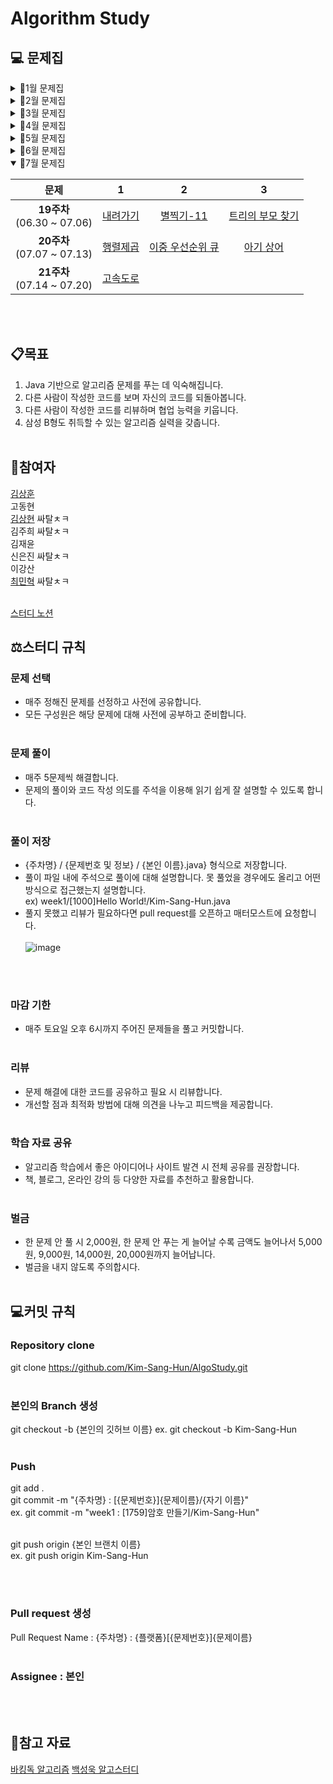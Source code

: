 # Algorithm Study
## 💻 문제집
<details><summary>📎1월 문제집</summary>
 
|문제|1|2|3|4|5|
|:---:|:---:|:---:|:---:|:---:|:---:|
|**1주차**<br> (01.22 ~ 01.27)|[부등호](https://www.acmicpc.net/problem/2529)|[암호 만들기](https://www.acmicpc.net/problem/1759)||
|**2주차**<br> (01.29 ~ 02.03)|[테트로미노](https://www.acmicpc.net/problem/14500)|[강의실 배정](https://www.acmicpc.net/problem/11000)|[눈 치우기](https://www.acmicpc.net/problem/26215)|[암호생성기](https://swexpertacademy.com/main/code/problem/problemDetail.do?problemLevel=3&contestProbId=AV14uWl6AF0CFAYD&categoryId=AV14uWl6AF0CFAYD&categoryType=CODE&problemTitle=&orderBy=RECOMMEND_COUNT&selectCodeLang=JAVA&select-1=3&pageSize=10&pageIndex=2)|[햄버거 다이어트](https://swexpertacademy.com/main/code/problem/problemDetail.do?problemLevel=3&contestProbId=AWT-lPB6dHUDFAVT&categoryId=AWT-lPB6dHUDFAVT&categoryType=CODE&problemTitle=&orderBy=RECOMMEND_COUNT&selectCodeLang=JAVA&select-1=3&pageSize=10&pageIndex=2)||
</details>

<details><summary>📎2월 문제집</summary>

|문제|1|2|3|4|5|
|:---:|:---:|:---:|:---:|:---:|:---:|
|**3주차**<br> (02.05 ~ 02.09)|[가장 가까운 세사람의 심리적 거리](https://www.acmicpc.net/problem/20529)|[토마토](https://www.acmicpc.net/problem/7576)|[벽 부수고 이동하기](https://www.acmicpc.net/problem/2206)|[비밀번호](https://swexpertacademy.com/main/code/problem/problemDetail.do?problemLevel=3&contestProbId=AV14_DEKAJcCFAYD&categoryId=AV14_DEKAJcCFAYD&categoryType=CODE&problemTitle=&orderBy=RECOMMEND_COUNT&selectCodeLang=JAVA&select-1=3&pageSize=10&pageIndex=3)|[창용 마을 무리의 개수](https://swexpertacademy.com/main/code/problem/problemDetail.do?problemLevel=4&contestProbId=AWngfZVa9XwDFAQU&categoryId=AWngfZVa9XwDFAQU&categoryType=CODE&problemTitle=&orderBy=PASS_RATE&selectCodeLang=JAVA&select-1=4&pageSize=10&pageIndex=4&&&&&&&&&&)|
|**4주차**<br> (02.12 ~ 02.16)|[문자열 폭발](https://www.acmicpc.net/problem/9935)|[고냥이](https://www.acmicpc.net/problem/16472)|[가능한 시험 점수](https://swexpertacademy.com/main/code/problem/problemDetail.do?problemLevel=4&contestProbId=AWHPkqBqAEsDFAUn&categoryId=AWHPkqBqAEsDFAUn&categoryType=CODE&problemTitle=&orderBy=RECOMMEND_COUNT&selectCodeLang=JAVA&select-1=4&pageSize=10&pageIndex=1&&&&&&&&&&)|[배열돌리기4](https://www.acmicpc.net/problem/17406)|[파이프 옮기기 1](https://www.acmicpc.net/problem/17070)|
|**5주차**<br> (02.19 ~ 02.23)|[연구소](https://www.acmicpc.net/problem/14502)|[가스관](https://www.acmicpc.net/problem/2931)|[계란으로 계란치기](https://www.acmicpc.net/problem/16987)|[2048 (Easy)](https://www.acmicpc.net/problem/12100)|[소문난 칠공주](https://www.acmicpc.net/problem/1941)||
|**6주차**<br> (02.26 ~ 03.01)|[점프](https://www.acmicpc.net/problem/1890)|[어른 상어](https://www.acmicpc.net/problem/19237)|[동전 1](https://www.acmicpc.net/problem/2293)|[게리맨더링 2](https://www.acmicpc.net/problem/17779)|[직사각형](https://www.acmicpc.net/problem/2527)|
</details>

<details><summary>📎3월 문제집</summary>
 
|문제|1|2|3|4|5|
|:---:|:---:|:---:|:---:|:---:|:---:|
|**7주차**<br> (03.02 ~ 03.09)|[스티커](https://www.acmicpc.net/problem/9465)|[트리](https://www.acmicpc.net/problem/4803)|[인구 이동](https://www.acmicpc.net/problem/16234)|[뱀](https://www.acmicpc.net/problem/3190)|[회문](https://www.acmicpc.net/problem/17609)|
|**8주차**<br> (03.16 ~ 03.23)|[정수 삼각형](https://www.acmicpc.net/problem/1932)|[뱀과 사다리 게임](https://www.acmicpc.net/problem/16928)|[트리의 지름](https://www.acmicpc.net/problem/1167)|[효율적인 해킹](https://www.acmicpc.net/problem/1325)|[파괴되지 않은 건물](https://school.programmers.co.kr/learn/courses/30/lessons/92344)
|**9주차**<br> (03.24 ~ 03.30)|[루돌프의 반란](https://www.codetree.ai/training-field/frequent-problems/problems/rudolph-rebellion/description?page=1&pageSize=20)|[DSLR](https://www.acmicpc.net/problem/9019)|[트리의 순회](https://www.acmicpc.net/problem/1991)|[웜홀](https://www.acmicpc.net/problem/1865)|[방문 길이](https://school.programmers.co.kr/learn/courses/30/lessons/49994)|
</details>

<details><summary>📎4월 문제집</summary>
 
|문제|1|2|3|4|5|
|:---:|:---:|:---:|:---:|:---:|:---:|
|**10주차**<br> (04.01 ~ 04.06)|[미네랄 2](https://www.acmicpc.net/problem/18500)|[로봇 조종하기](https://www.acmicpc.net/problem/2169)|[후위 표기식](https://www.acmicpc.net/problem/1918)|[나무 재태크](https://www.acmicpc.net/problem/16235)|[용액 합성하기](https://www.acmicpc.net/problem/14921)|
|**11주차**<br> (04.08 ~ 04.13)|[코드트리 빵](https://www.codetree.ai/training-field/frequent-problems/problems/codetree-mon-bread/description?page=1&pageSize=20)|[포탑 부수기](https://www.codetree.ai/training-field/frequent-problems/problems/destroy-the-turret/description?page=1&pageSize=20)|[순열장난](https://www.acmicpc.net/problem/10597)|[단절점과 단절선](https://www.acmicpc.net/problem/14675)|[두 배열의 합](https://www.acmicpc.net/problem/2143)|
|**12주차**<br> (04.15 ~ 04.19)|[피리 부는 사나이](https://www.acmicpc.net/problem/16724)|[RGB거리 2](https://www.acmicpc.net/problem/17404)|[개똥벌레](https://www.acmicpc.net/problem/3020)|[해킹](https://www.acmicpc.net/problem/10282)|[작업](https://www.acmicpc.net/problem/2056)|
|**13주차**<br> (04.22 ~ 04.27)|[제곱수 찾기](https://www.acmicpc.net/problem/1025)|[암벽 등반](https://www.acmicpc.net/problem/2412)|[등수 찾기](https://www.acmicpc.net/problem/17616)|[로마 숫자 만들기](https://www.acmicpc.net/problem/16922)|[수 고르기](https://www.acmicpc.net/problem/2230)|
|**14주차**<br> (04.29 ~ 05.04)|[여행 가자](https://www.acmicpc.net/problem/1976)|[텀 프로젝트](https://www.acmicpc.net/problem/9466)|[파티](https://www.acmicpc.net/problem/1238)|[부분수열의 합 2](https://www.acmicpc.net/problem/1208)|[단속카메라](https://school.programmers.co.kr/learn/courses/30/lessons/42884)|
</details>

<details><summary>📎5월 문제집</summary>
 
|문제|1|2|3|4|5|
|:---:|:---:|:---:|:---:|:---:|:---:|
|**15주차**<br> (05.04 ~ 05.11)|[포도주 시식](https://www.acmicpc.net/problem/2156)|[벽 부수고 이동하기 4](https://www.acmicpc.net/problem/16946)|[문자열 지옥에 빠진 호석](https://www.acmicpc.net/problem/20166)|[피보나치 수 6](https://www.acmicpc.net/problem/11444)|[영우는 사기꾼?](https://www.acmicpc.net/problem/14676)|
|**16주차**<br> (05.11 ~ 05.18)|[가장 가까운 공통 조상](https://www.acmicpc.net/problem/3584)|[개근상](https://www.acmicpc.net/problem/1563)|[표 병합](https://school.programmers.co.kr/learn/courses/30/lessons/150366)|[골목 대장 호석 - 기능성](https://www.acmicpc.net/problem/20168)|[귀여운 라이언](https://www.acmicpc.net/problem/15565)|
</details>

<details><summary>📎6월 문제집</summary>
 
|문제|1|2|3|
|:---:|:---:|:---:|:---:|
|**17주차**<br> (06.16 ~ 06.22)|[종이 조각](https://www.acmicpc.net/problem/14391)|[회장뽑기](https://www.acmicpc.net/problem/2660)|[미로 탈출](https://www.acmicpc.net/problem/14923)|
|**18주차**<br> (06.23 ~ 06.29)|[풍선 터트리기](https://school.programmers.co.kr/learn/courses/30/lessons/68646?language=java)|[호텔 대실](https://school.programmers.co.kr/learn/courses/30/lessons/155651)|[인사 고과](https://school.programmers.co.kr/learn/courses/30/lessons/152995)
</details>

<details open><summary>📎7월 문제집</summary>
 
|문제|1|2|3|
|:---:|:---:|:---:|:---:|
|**19주차**<br> (06.30 ~ 07.06)|[내려가기](https://www.acmicpc.net/problem/2096)|[별찍기-11](https://www.acmicpc.net/problem/2448)|[트리의 부모 찾기](https://www.acmicpc.net/problem/11725)|
|**20주차**<br> (07.07 ~ 07.13)|[행렬제곱](https://www.acmicpc.net/problem/10830)|[이중 우선순위 큐](https://www.acmicpc.net/problem/7662)|[아기 상어](https://www.acmicpc.net/problem/16236)|
|**21주차**<br> (07.14 ~ 07.20)|[고속도로](https://www.acmicpc.net/problem/10254)|||


</details>
<br/><br/>

## 📋목표
1. Java 기반으로 알고리즘 문제를 푸는 데 익숙해집니다.
2. 다른 사람이 작성한 코드를 보며 자신의 코드를 되돌아봅니다.
3. 다른 사람이 작성한 코드를 리뷰하며 협업 능력을 키웁니다.
4. 삼성 B형도 취득할 수 있는 알고리즘 실력을 갖춥니다.
<br/><br/>
## 👶참여자   
[김상훈](https://github.com/Kim-Sang-Hun) <br/>
고동현 <br/>
[김상현](https://github.com/isayaksh) 싸탈ㅊㅋ <br/> 
김주희 싸탈ㅊㅋ <br/> 
김재윤 <br/>
신은진 싸탈ㅊㅋ <br/> 
이강산 <br/>
[최민혁](https://github.com/Marvin-Choi) 싸탈ㅊㅋ <br/><br/> 

[스터디 노션](https://www.notion.so/a68123ff76534c5c9915dd62d7cdc0f4#479187049c3d4a20a5f243b3cd1a6dc1)

## ⚖️스터디 규칙

### 문제 선택
- 매주 정해진 문제를 선정하고 사전에 공유합니다.
- 모든 구성원은 해당 문제에 대해 사전에 공부하고 준비합니다.
<br/><br/>
### 문제 풀이
- 매주 5문제씩 해결합니다. <br/> 
- 문제의 풀이와 코드 작성 의도를 주석을 이용해 읽기 쉽게 잘 설명할 수 있도록 합니다.
<br/><br/>
### 풀이 저장
- {주차명} / {문제번호 및 정보} / {본인 이름}.java} 형식으로 저장합니다. <br/>
- 풀이 파일 내에 주석으로 풀이에 대해 설명합니다. 못 풀었을 경우에도 올리고 어떤 방식으로 접근했는지 설명합니다. <br/>
ex) week1/[1000]Hello World!/Kim-Sang-Hun.java <br/>
- 풀지 못했고 리뷰가 필요하다면 pull request를 오픈하고 매터모스트에 요청합니다. <br/><br/>
![image](https://github.com/Kim-Sang-Hun/AlgoStudy/assets/119822465/96f39940-7c33-492d-9b94-247a6d356b47)


<br/><br/>
### 마감 기한
- 매주 토요일 오후 6시까지 주어진 문제들을 풀고 커밋합니다.
<br/><br/>
### 리뷰
- 문제 해결에 대한 코드를 공유하고 필요 시 리뷰합니다.
- 개선할 점과 최적화 방법에 대해 의견을 나누고 피드백을 제공합니다.
<br/><br/>
### 학습 자료 공유
- 알고리즘 학습에서 좋은 아이디어나 사이트 발견 시 전체 공유를 권장합니다.
- 책, 블로그, 온라인 강의 등 다양한 자료를 추천하고 활용합니다.
<br/><br/>
### 벌금
- 한 문제 안 풀 시 2,000원, 한 문제 안 푸는 게 늘어날 수록 금액도 늘어나서 5,000원, 9,000원, 14,000원, 20,000원까지 늘어납니다.
- 벌금을 내지 않도록 주의합시다.
<br/><br/>

## 💻커밋 규칙   

### Repository clone   

git clone https://github.com/Kim-Sang-Hun/AlgoStudy.git
<br/><br/>
### 본인의 Branch 생성   
 
git checkout -b {본인의 깃허브 이름} 
ex. git checkout -b Kim-Sang-Hun
<br/><br/>
### Push   

git add . <br/>
git commit -m "{주차명} : [{문제번호}]{문제이름}/{자기 이름}" <br/>
ex. git commit -m "week1 : [1759]암호 만들기/Kim-Sang-Hun" <br/><br/>

git push origin {본인 브랜치 이름} <br/>
ex. git push origin Kim-Sang-Hun

<br/><br/>
### Pull request 생성   

Pull Request Name : {주차명} : {플랫폼}[{문제번호}]{문제이름}
<br/><br/>
### Assignee : 본인   
<br/><br/>
## 💾참고 자료

[바킹독 알고리즘](https://blog.encrypted.gg/category/%EA%B0%95%EC%A2%8C/%EC%8B%A4%EC%A0%84%20%EC%95%8C%EA%B3%A0%EB%A6%AC%EC%A6%98)
[백성욱 알고스터디](https://github.com/SeongukBaek/algoStudy?tab=readme-ov-file)
<br/><br/><br/><br/><br/><br/><br/><br/>
